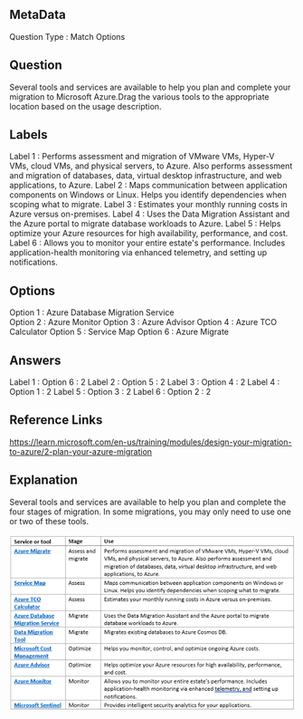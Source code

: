 ## MetaData
Question Type : Match Options

## Question
Several tools and services are available to help you plan and complete your migration to Microsoft Azure.Drag the various tools to the appropriate location based on the usage description. 

## Labels
Label 1 : Performs assessment and migration of VMware VMs, Hyper-V VMs, cloud VMs, and physical servers, to Azure. Also performs assessment and migration of databases, data, virtual desktop infrastructure, and web applications, to Azure. 
Label 2 : Maps communication between application components on Windows or Linux. Helps you identify dependencies when scoping what to migrate. 
Label 3 : Estimates your monthly running costs in Azure versus on-premises. 
Label 4 : Uses the Data Migration Assistant and the Azure portal to migrate database workloads to Azure. 
Label 5 : Helps optimize your Azure resources for high availability, performance, and cost. 
Label 6 : Allows you to monitor your entire estate's performance. Includes application-health monitoring via enhanced telemetry, and setting up notifications. 

## Options
Option 1 : Azure Database Migration Service  
Option 2 : Azure Monitor 
Option 3 : Azure Advisor 
Option 4 : Azure TCO Calculator 
Option 5 : Service Map 
Option 6 : Azure Migrate 

## Answers
Label 1 : Option 6 : 2
Label 2 : Option 5 : 2
Label 3 : Option 4 : 2
Label 4 : Option 1 : 2
Label 5 : Option 3 : 2
Label 6 : Option 2 : 2

## Reference Links
https://learn.microsoft.com/en-us/training/modules/design-your-migration-to-azure/2-plan-your-azure-migration    

## Explanation
Several tools and services are available to help you plan and complete the four stages of migration. In some migrations, you may only need to use one or two of these tools.<br><br><img src="https://github.com/CloudLabs-MOC-PT/Practice-Test-Images/blob/main/CLX/Images/E08.PNG?raw=true"/> 
